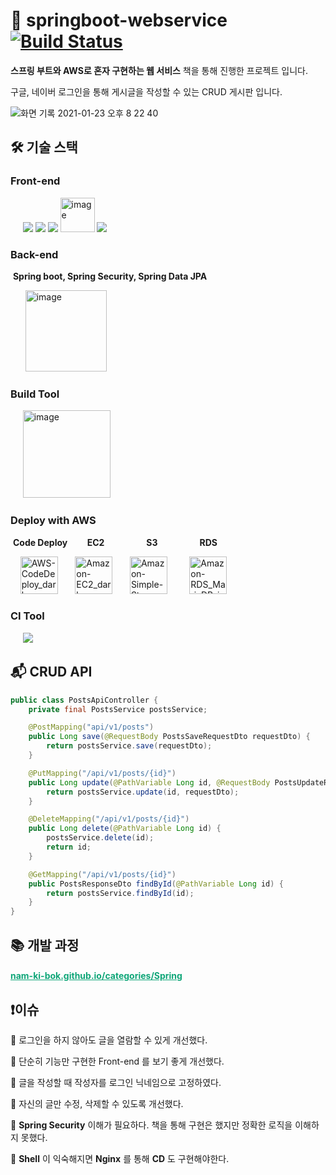 # 🌱 springboot-webservice [![Build Status](https://travis-ci.com/Nam-Ki-Bok/springboot-webservice.svg?branch=master)](https://travis-ci.com/Nam-Ki-Bok/springboot-webservice)

**스프링 부트와 AWS로 혼자 구현하는 웹 서비스** 책을 통해 진행한 프로젝트 입니다.

구글, 네이버 로그인을 통해 게시글을 작성할 수 있는 CRUD 게시판 입니다.

![화면 기록 2021-01-23 오후 8 22 40](https://user-images.githubusercontent.com/54533309/105577474-3b4c7280-5dbd-11eb-9509-963f6180f2a2.gif)

## 🛠 기술 스택

### Front-end

&nbsp;&nbsp;&nbsp;&nbsp;&nbsp;<img src="https://img.icons8.com/color/48/000000/html-5.png"/> <img src="https://img.icons8.com/color/48/000000/css3.png"/> <img src="https://img.icons8.com/color/48/000000/javascript-logo-1.png"/> <img src="https://user-images.githubusercontent.com/54533309/105577337-40f58880-5dbc-11eb-8aa5-24e767a38beb.png" alt="image" width="55"> <img src="https://img.icons8.com/color/48/000000/bootstrap.png"/>



### Back-end

​	**Spring boot, Spring Security, Spring Data JPA**

&nbsp;&nbsp;&nbsp;&nbsp;&nbsp;&nbsp;<img src="https://user-images.githubusercontent.com/54533309/105580728-66d95800-5dd1-11eb-8d5c-3d0c254ed9f3.png" alt="image" width="130">

### Build Tool

&nbsp;&nbsp;&nbsp;&nbsp;&nbsp;<img src="https://user-images.githubusercontent.com/54533309/105578727-866a8380-5dc5-11eb-889e-67692d130c06.png" alt="image" width="140">

### Deploy with AWS

​	**Code Deploy**&nbsp;&nbsp;&nbsp;&nbsp;&nbsp;&nbsp;&nbsp;&nbsp;**EC2**&nbsp;&nbsp;&nbsp;&nbsp;&nbsp;&nbsp;&nbsp;&nbsp;&nbsp;&nbsp;&nbsp;&nbsp;&nbsp;&nbsp;&nbsp;&nbsp;&nbsp;**S3**&nbsp;&nbsp;&nbsp;&nbsp;&nbsp;&nbsp;&nbsp;&nbsp;&nbsp;&nbsp;&nbsp;&nbsp;&nbsp;&nbsp;&nbsp;&nbsp;&nbsp;**RDS**

​	&nbsp;&nbsp;&nbsp;&nbsp;<img src="https://user-images.githubusercontent.com/54533309/105578520-3c34d280-5dc4-11eb-9cb1-716b0a766908.png" alt="AWS-CodeDeploy_dark-bg@4x" width="60">&nbsp;&nbsp;&nbsp;&nbsp;&nbsp;&nbsp;&nbsp;<img src="https://user-images.githubusercontent.com/54533309/105578501-00017200-5dc4-11eb-8a40-ccb38fb14815.png" alt="Amazon-EC2_dark-bg@4x" width="60"/>&nbsp;&nbsp;&nbsp;&nbsp;&nbsp;&nbsp;&nbsp;<img src="https://user-images.githubusercontent.com/54533309/105578510-1c9daa00-5dc4-11eb-9602-824c085953d2.png" alt="Amazon-Simple-Storage-Service-S3_dark-bg@4x" width="60">&nbsp;&nbsp;&nbsp;&nbsp;&nbsp;&nbsp;&nbsp;&nbsp;&nbsp;<img src="https://user-images.githubusercontent.com/54533309/105578700-5622e500-5dc5-11eb-98dc-ca596399b1d9.png" alt="Amazon-RDS_MariaDB_instance_dark-bg@4x" width="60">

### CI Tool

&nbsp;&nbsp;&nbsp;&nbsp;&nbsp;<img src="https://img.icons8.com/color/48/000000/travis-ci.png"/>

## 📬 CRUD API

```java
public class PostsApiController {
    private final PostsService postsService;

    @PostMapping("api/v1/posts")
    public Long save(@RequestBody PostsSaveRequestDto requestDto) {
        return postsService.save(requestDto);
    }

    @PutMapping("/api/v1/posts/{id}")
    public Long update(@PathVariable Long id, @RequestBody PostsUpdateRequestDto requestDto) {
        return postsService.update(id, requestDto);
    }

    @DeleteMapping("/api/v1/posts/{id}")
    public Long delete(@PathVariable Long id) {
        postsService.delete(id);
        return id;
    }

    @GetMapping("/api/v1/posts/{id}")
    public PostsResponseDto findById(@PathVariable Long id) {
        return postsService.findById(id);
    }
}
```

## 📚 개발 과정

#### <a href="https://nam-ki-bok.github.io/categories/Spring/" style="color:#0FA678;" target="_blank">nam-ki-bok.github.io/categories/Spring</a>

## ❗️이슈

📌 로그인을 하지 않아도 글을 열람할 수 있게 개선했다.

📌 단순히 기능만 구현한 Front-end 를 보기 좋게 개선했다.

📌 글을 작성할 때 작성자를 로그인 닉네임으로 고정하였다.

📌 자신의 글만 수정, 삭제할 수 있도록 개선했다.

📌 **Spring Security** 이해가 필요하다. 책을 통해 구현은 했지만 정확한 로직을 이해하지 못했다.

📌 **Shell** 이 익숙해지면 **Nginx** 를 통해 **CD** 도 구현해야한다.